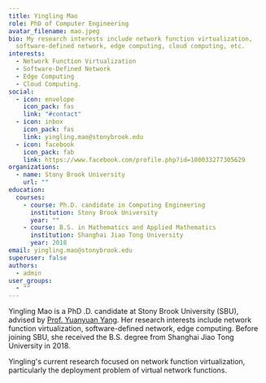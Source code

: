 ```yaml
---
title: Yingling Mao
role: PhD of Computer Engineering
avatar_filename: mao.jpeg
bio: My research interests include network function virtualization,
  software-defined network, edge computing, cloud computing, etc.
interests:
  - Network Function Virtualization
  - Software-Defined Network
  - Edge Computing
  - Cloud Computing.
social:
  - icon: envelope
    icon_pack: fas
    link: "#contact"
  - icon: inbox
    icon_pack: fas
    link: yingling.mao@stonybrook.edu
  - icon: facebook
    icon_pack: fab
    link: https://www.facebook.com/profile.php?id=100033277305629
organizations:
  - name: Stony Brook University
    url: ""
education:
  courses:
    - course: Ph.D. candidate in Computing Engineering
      institution: Stony Brook University
      year: ""
    - course: B.S. in Mathematics and Applied Mathematics
      institution: Shanghai Jiao Tong University
      year: 2018
email: yingling.mao@stonybrook.edu
superuser: false
authors:
  - admin
user_groups:
  - ""
---
```

Yingling Mao is a PhD .D. candidate at Stony Brook University (SBU), advised by [Prof. Yuanyuan Yang](http://www.ece.stonybrook.edu/~yang). Her research interests include network function virtualization, software-defined network, edge computing. Before joining SBU, she received the B.S. degree from Shanghai Jiao Tong University in 2018.

Yingling's current research focused on network function virtualization, particularly the deployment problem of virtual network functions. 

